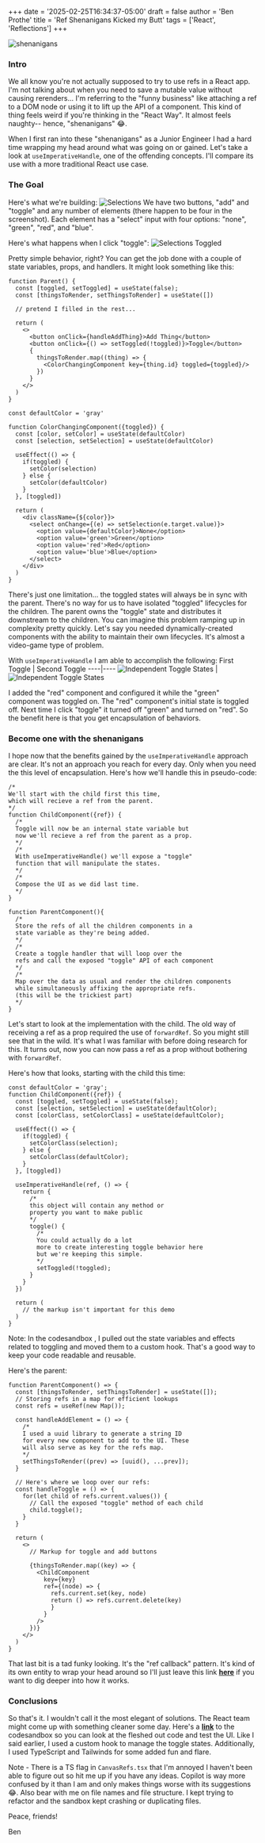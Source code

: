 +++
date = '2025-02-25T16:34:37-05:00'
draft = false
author = 'Ben Prothe'
title = 'Ref Shenanigans Kicked my Butt'
tags = ['React', 'Reflections']
+++

![shenanigans](/img/useImperativeHandleDemo/shenanigans.png)

### Intro

We all know you're not actually supposed to try to use refs in a React app. I'm not talking about when you need to save a mutable value without causing rerenders... I'm referring to the "funny business" like attaching a ref to a DOM node or using it to lift up the API of a component. This kind of thing feels weird if you're thinking in the "React Way". It almost feels naughty-- hence, "shenanigans" :joy:.

When I first ran into these "shenanigans" as a Junior Engineer I had a hard time wrapping my head around what was going on or gained. Let's take a look at `useImperativeHandle`, one of the offending concepts. I'll compare its use with a more traditional React use case.

### The Goal

Here's what we're building:
![Selections](/img/useImperativeHandleDemo/app-w-selections.png)
We have two buttons, "add" and "toggle" and any number of elements (there happen to be four in the screenshot). Each element has a "select" input with four options: "none", "green", "red", and "blue".

Here's what happens when I click "toggle":
![Selections Toggled](/img/useImperativeHandleDemo/app-selections-toggled.png)

Pretty simple behavior, right? You can get the job done with a couple of state variables, props, and handlers. It might look something like this:

```react
function Parent() {
  const [toggled, setToggled] = useState(false);
  const [thingsToRender, setThingsToRender] = useState([])

  // pretend I filled in the rest...

  return (
    <>
      <button onClick={handleAddThing}>Add Thing</button>
      <button onClick={() => setToggled(!toggled)}>Toggle</button>
      {
        thingsToRender.map((thing) => {
          <ColorChangingComponent key={thing.id} toggled={toggled}/>
        })
      }
    </>
  )
}

const defaultColor = 'gray'

function ColorChangingComponent({toggled}) {
  const [color, setColor] = useState(defaultColor)
  const [selection, setSelection] = useState(defaultColor)

  useEffect(() => {
    if(toggled) {
      setColor(selection)
    } else {
      setColor(defaultColor)
    }
  }, [toggled])

  return (
    <div className={${color}}>
      <select onChange={(e) => setSelection(e.target.value)}>
        <option value={defaultColor}>None</option>
        <option value='green'>Green</option>
        <option value='red'>Red</option>
        <option value='blue'>Blue</option>
      </select>
    </div>
  )
}
```

There's just one limitation... the toggled states will always be in sync with the parent. There's no way for us to have isolated "toggled" lifecycles for the children. The parent owns the "toggle" state and distributes it downstream to the children. You can imagine this problem ramping up in complexity pretty quickly. Let's say you needed dynamically-created components with the ability to maintain their own lifecycles. It's almost a video-game type of problem.

With `useImperativeHandle` I am able to accomplish the following:
First Toggle | Second Toggle
----|----
![Independent Toggle States](/img/useImperativeHandleDemo/app-unsync-1.png) |![Independent Toggle States](/img/useImperativeHandleDemo/app-unsync-2.png)

I added the "red" component and configured it while the "green" component was toggled on. The "red" component's initial state is toggled off. Next time I click "toggle" it turned off "green" and turned on "red". So the benefit here is that you get encapsulation of behaviors.

### Become one with the shenanigans

I hope now that the benefits gained by the `useImperativeHandle` approach are clear. It's not an approach you reach for every day. Only when you need the this level of encapsulation. Here's how we'll handle this in pseudo-code:

```react
/*
We'll start with the child first this time,
which will recieve a ref from the parent.
*/
function ChildComponent({ref}) {
  /*
  Toggle will now be an internal state variable but
  now we'll recieve a ref from the parent as a prop.
  */
  /*
  With useImperativeHandle() we'll expose a "toggle"
  function that will manipulate the states.
  */
  /*
  Compose the UI as we did last time.
  */
}

function ParentComponent(){
  /*
  Store the refs of all the children components in a
  state variable as they're being added.
  */
  /*
  Create a toggle handler that will loop over the
  refs and call the exposed "toggle" API of each component
  */
  /*
  Map over the data as usual and render the children components
  while simultaneously affixing the appropriate refs.
  (this will be the trickiest part)
  */
}
```

Let's start to look at the implementation with the child. The old way of receiving a ref as a prop required the use of `forwardRef`. So you might still see that in the wild. It's what I was familiar with before doing research for this. It turns out, now you can now pass a ref as a prop without bothering with `forwardRef`.

Here's how that looks, starting with the child this time:

```react
const defaultColor = 'gray';
function ChildComponent({ref}) {
  const [toggled, setToggled] = useState(false);
  const [selection, setSelection] = useState(defaultColor);
  const [colorClass, setColorClass] = useState(defaultColor);

  useEffect(() => {
    if(toggled) {
      setColorClass(selection);
    } else {
      setColorClass(defaultColor);
    }
  }, [toggled])

  useImperativeHandle(ref, () => {
    return {
      /*
      this object will contain any method or
      property you want to make public
      */
      toggle() {
        /*
        You could actually do a lot
        more to create interesting toggle behavior here
        but we're keeping this simple.
        */
        setToggled(!toggled);
      }
    }
  })

  return (
    // the markup isn't important for this demo
  )
}
```

Note: In the codesandbox , I pulled out the state variables and effects related to toggling and moved them to a custom hook. That's a good way to keep your code readable and reusable.

Here's the parent:

```react
function ParentComponent() => {
  const [thingsToRender, setThingsToRender] = useState([]);
  // Storing refs in a map for efficient lookups
  const refs = useRef(new Map());

  const handleAddElement = () => {
    /*
    I used a uuid library to generate a string ID
    for every new component to add to the UI. These
    will also serve as key for the refs map.
    */
    setThingsToRender((prev) => [uuid(), ...prev]);
  }

  // Here's where we loop over our refs:
  const handleToggle = () => {
    for(let child of refs.current.values()) {
      // Call the exposed "toggle" method of each child
      child.toggle();
    }
  }

  return (
    <>
      // Markup for toggle and add buttons

      {thingsToRender.map((key) => {
        <ChildComponent
          key={key}
          ref={(node) => {
            refs.current.set(key, node)
            return () => refs.current.delete(key)
            }
          }
        />
      })}
    </>
  )
}
```

That last bit is a tad funky looking. It's the "ref callback" pattern. It's kind of its own entity to wrap your head around so I'll just leave this link **[here](https://react.dev/learn/manipulating-the-dom-with-refs#how-to-manage-a-list-of-refs-using-a-ref-callback)** if you want to dig deeper into how it works.

### Conclusions

So that's it. I wouldn't call it the most elegant of solutions. The React team might come up with something cleaner some day. Here's a **[link](https://codesandbox.io/p/devbox/gcrg2d)** to the codesandbox so you can look at the fleshed out code and test the UI. Like I said earlier, I used a custom hook to manage the toggle states. Additionally, I used TypeScript and Tailwinds for some added fun and flare.

Note - There is a TS flag in `CanvasRefs.tsx` that I'm annoyed I haven't been able to figure out so hit me up if you have any ideas. Copilot is way more confused by it than I am and only makes things worse with its suggestions :joy:. Also bear with me on file names and file structure. I kept trying to refactor and the sandbox kept crashing or duplicating files.

Peace, friends!

Ben
